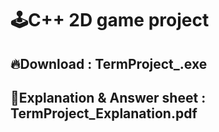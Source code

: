 # 🕹️C++ 2D game project
## 🔥Download : TermProject_.exe
## 📘Explanation & Answer sheet : TermProject_Explanation.pdf
